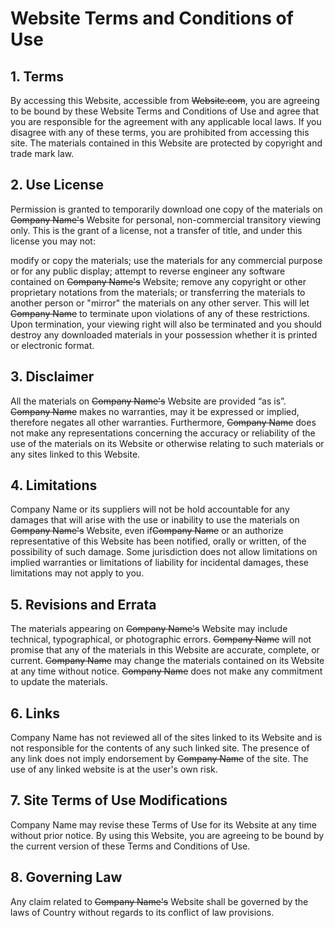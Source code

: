 # Website Terms and Conditions of Use

## 1. Terms

By accessing this Website, accessible from ~~Website.com~~, you are agreeing to be bound by these Website Terms and Conditions of Use and agree that you are responsible for the agreement with any applicable local laws. If you disagree with any of these terms, you are prohibited from accessing this site. The materials contained in this Website are protected by copyright and trade mark law.

## 2. Use License

Permission is granted to temporarily download one copy of the materials on ~~Company Name's~~ Website for personal, non-commercial transitory viewing only. This is the grant of a license, not a transfer of title, and under this license you may not:

modify or copy the materials;
use the materials for any commercial purpose or for any public display;
attempt to reverse engineer any software contained on ~~Company Name's~~ Website;
remove any copyright or other proprietary notations from the materials; or
transferring the materials to another person or "mirror" the materials on any other server.
This will let ~~Company Name~~ to terminate upon violations of any of these restrictions. Upon termination, your viewing right will also be terminated and you should destroy any downloaded materials in your possession whether it is printed or electronic format.

## 3. Disclaimer

All the materials on ~~Company Name's~~ Website are provided “as is”. ~~Company Name~~ makes no warranties, may it be expressed or implied, therefore negates all other warranties. Furthermore, ~~Company Name~~ does not make any representations concerning the accuracy or reliability of the use of the materials on its Website or otherwise relating to such materials or any sites linked to this Website.

## 4. Limitations

Company Name or its suppliers will not be hold accountable for any damages that will arise with the use or inability to use the materials on ~~Company Name's~~ Website, even if~~Company Name~~ or an authorize representative of this Website has been notified, orally or written, of the possibility of such damage. Some jurisdiction does not allow limitations on implied warranties or limitations of liability for incidental damages, these limitations may not apply to you.

## 5. Revisions and Errata

The materials appearing on ~~Company Name's~~ Website may include technical, typographical, or photographic errors. ~~Company Name~~ will not promise that any of the materials in this Website are accurate, complete, or current. ~~Company Name~~ may change the materials contained on its Website at any time without notice. ~~Company Name~~ does not make any commitment to update the materials.

## 6. Links

Company Name has not reviewed all of the sites linked to its Website and is not responsible for the contents of any such linked site. The presence of any link does not imply endorsement by ~~Company Name~~ of the site. The use of any linked website is at the user's own risk.

## 7. Site Terms of Use Modifications

Company Name may revise these Terms of Use for its Website at any time without prior notice. By using this Website, you are agreeing to be bound by the current version of these Terms and Conditions of Use.

## 8. Governing Law

Any claim related to ~~Company Name's~~ Website shall be governed by the laws of Country without regards to its conflict of law provisions.
